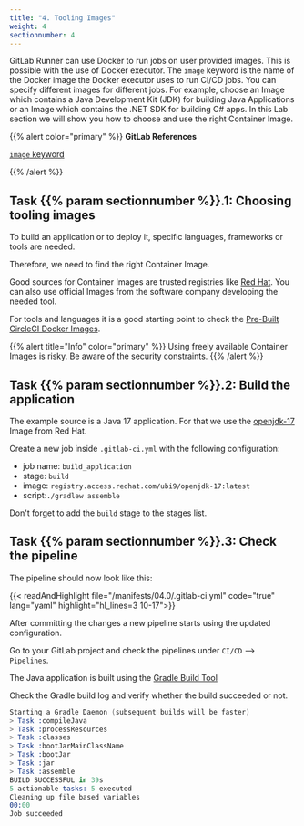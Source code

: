 ```yaml
---
title: "4. Tooling Images"
weight: 4
sectionnumber: 4
---
```


GitLab Runner can use Docker to run jobs on user provided images. This is possible with the use of Docker executor.
The `image` keyword is the name of the Docker image the Docker executor uses to run CI/CD jobs. You can specify different images for different jobs. For example, choose an Image which contains a Java Development Kit (JDK) for building Java Applications or an Image which contains the .NET SDK for building C# apps.
In this Lab section we will show you how to choose and use the right Container Image.

{{% alert color="primary" %}}
**GitLab References**

[`image` keyword](https://docs.gitlab.com/ee/ci/yaml/#image)

{{% /alert %}}


## Task {{% param sectionnumber %}}.1: Choosing tooling images

To build an application or to deploy it, specific languages, frameworks or tools are needed.

Therefore, we need to find the right Container Image.

Good sources for Container Images are trusted registries like [Red Hat](https://catalog.redhat.com/software/containers/explore).
You can also use official Images from the software company developing the needed tool.

For tools and languages it is a good starting point to check the [Pre-Built CircleCI Docker Images](https://circleci.com/docs/2.0/circleci-images/#latest-image-tags-by-language).

{{% alert title="Info" color="primary" %}}
Using freely available Container Images is risky. Be aware of the security constraints.
{{% /alert %}}

<!-- TODO
* [ ] how to check Images?
-->


## Task {{% param sectionnumber %}}.2: Build the application

The example source is a Java 17 application. For that we use the [openjdk-17](https://catalog.redhat.com/software/containers/ubi9/openjdk-17/61ee7c26ed74b2ffb22b07f6) Image from Red Hat.

Create a new job inside `.gitlab-ci.yml` with the following configuration:

* job name: `build_application`
* stage: `build`
* image: `registry.access.redhat.com/ubi9/openjdk-17:latest`
* script:`./gradlew assemble`

Don't forget to add the `build` stage to the stages list.


<!-- TODO

* [ ] mobi specific tags!!

  tags:
    - mobiliar
    - build

-->


## Task {{% param sectionnumber %}}.3: Check the pipeline

The pipeline should now look like this:

{{< readAndHighlight file="/manifests/04.0/.gitlab-ci.yml" code="true" lang="yaml" highlight="hl_lines=3 10-17">}}

After committing the changes a new pipeline starts using the updated configuration.


Go to your GitLab project and check the pipelines under `CI/CD` --> `Pipelines`.

The Java application is built using the [Gradle Build Tool](https://gradle.org/)

Check the Gradle build log and verify whether the build succeeded or not.

```s
Starting a Gradle Daemon (subsequent builds will be faster)
> Task :compileJava
> Task :processResources
> Task :classes
> Task :bootJarMainClassName
> Task :bootJar
> Task :jar
> Task :assemble
BUILD SUCCESSFUL in 39s
5 actionable tasks: 5 executed
Cleaning up file based variables
00:00
Job succeeded
```
